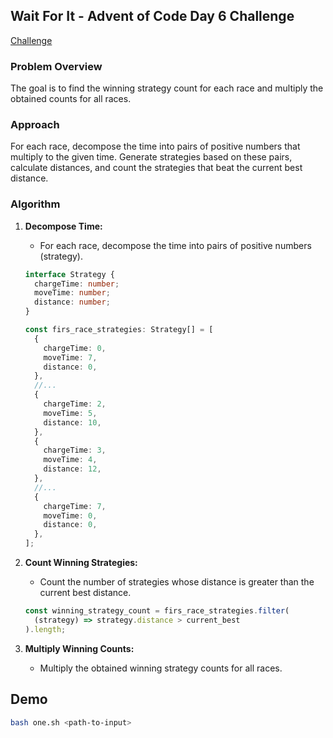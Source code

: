 ## Wait For It - Advent of Code Day 6 Challenge

[Challenge](https://adventofcode.com/2023/day/6)

### Problem Overview

The goal is to find the winning strategy count for each race and multiply the obtained counts for all races.

### Approach

For each race, decompose the time into pairs of positive numbers that multiply to the given time. Generate strategies based on these pairs, calculate distances, and count the strategies that beat the current best distance.

### Algorithm

1. **Decompose Time:**

   - For each race, decompose the time into pairs of positive numbers (strategy).

   ```typescript
   interface Strategy {
     chargeTime: number;
     moveTime: number;
     distance: number;
   }

   const firs_race_strategies: Strategy[] = [
     {
       chargeTime: 0,
       moveTime: 7,
       distance: 0,
     },
     //...
     {
       chargeTime: 2,
       moveTime: 5,
       distance: 10,
     },
     {
       chargeTime: 3,
       moveTime: 4,
       distance: 12,
     },
     //...
     {
       chargeTime: 7,
       moveTime: 0,
       distance: 0,
     },
   ];
   ```

2. **Count Winning Strategies:**

   - Count the number of strategies whose distance is greater than the current best distance.

   ```typescript
   const winning_strategy_count = firs_race_strategies.filter(
     (strategy) => strategy.distance > current_best
   ).length;
   ```

3. **Multiply Winning Counts:**
   - Multiply the obtained winning strategy counts for all races.

## Demo

```bash
bash one.sh <path-to-input>
```
